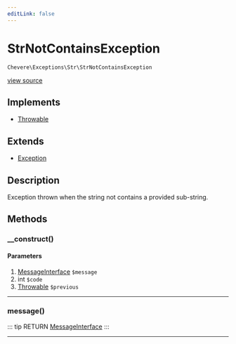 ```yaml
---
editLink: false
---
```


# StrNotContainsException

`Chevere\Exceptions\Str\StrNotContainsException`

[view source](https://github.com/chevere/chevere/blob/master/exceptions/Str/StrNotContainsException.php)

## Implements

- [Throwable](https://www.php.net/manual/class.throwable)

## Extends

- [Exception](../Core/Exception.md)

## Description

Exception thrown when the string not contains a provided sub-string.

## Methods

### __construct()

#### Parameters

1. [MessageInterface](../../Interfaces/Message/MessageInterface.md) `$message`
2. int `$code`
3. [Throwable](https://www.php.net/manual/class.throwable) `$previous`

---

### message()

::: tip RETURN
[MessageInterface](../../Interfaces/Message/MessageInterface.md)
:::

---
